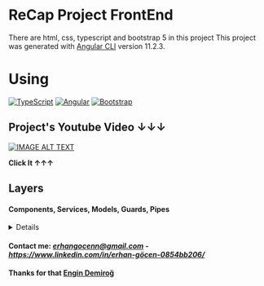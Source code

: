 # ReCap Project FrontEnd

There are html, css, typescript and bootstrap 5 in this project
This project was generated with [Angular CLI](https://github.com/angular/angular-cli) version 11.2.3.

# Using

[![TypeScript](https://img.shields.io/badge/TypeScript-007ACC?style=for-the-badge&logo=typescript&logoColor=white)](https://www.typescriptlang.org/)
[![Angular](https://img.shields.io/badge/Angular-DD0031?style=for-the-badge&logo=angular&logoColor=white)](https://angular.io/)
[![Bootstrap](https://img.shields.io/badge/Bootstrap-563D7C?style=for-the-badge&logo=bootstrap&logoColor=white)](https://getbootstrap.com/docs/)


## Project's Youtube Video ↓↓↓

<div>
  <a href="https://www.youtube.com/watch?v=9xFsYmzSpTo"><img src="https://i.hizliresim.com/aPI8DV.jpg" alt="IMAGE ALT TEXT"></a>
</div>

**Click It ↑↑↑**

## Layers
#### Components, Services, Models, Guards, Pipes

<details>
  <summary>Details</summary>

### Components

Includes HTML,Typesript and CSS files. The Typescript files generally use related component service.

### Services

It is the part the connection with the API is provided.Confusion is avoided by implementation service in Component after write the necessary method.

### Models

Data from the API is kept as a property from an interface on the Front-End and displayed to user in Component

### Guards

Guards are guard our components.

### Pipes

If we have a data and we want using data differently can use the pipe.(For Example: If we have a price data and want add vat this price, we can use pipe)

</details><p></p>



#### Contact me: *erhangocenn@gmail.com - https://www.linkedin.com/in/erhan-göcen-0854bb206/*

#### Thanks for that <a href="https://github.com/engindemirog"><b>Engin Demiroğ</b></a>
